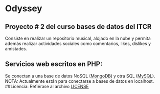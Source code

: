 # Odyssey

## Proyecto # 2 del curso bases de datos del ITCR

  Consiste en realizar un repositorio musical, alojado en la nube y permita además realizar actividades sociales como   comentarios, likes, dislikes y amistades.

## Servicios web escritos en PHP: 

  Se conectan a una base de datos NoSQL ([MongoDB](https://www.mongodb.org/)) y otra SQL ([MySQL](https://www.mysql.com/)). 
  NOTA: Actualmente están para conectarse a bases de datos en localhost.
##Licencia:
  Refiérase al archivo [LICENSE](https://github.com/Zyoruk/Odyssey/blob/master/LICENSE)
